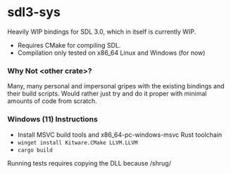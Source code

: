 # sdl3-sys

Heavily WIP bindings for SDL 3.0, which in itself is currently WIP.

- Requires CMake for compiling SDL.
- Compilation only tested on x86\_64 Linux and Windows (for now)

### Why Not \<other crate\>?

Many, many personal and impersonal gripes with the existing bindings and their build scripts.
Would rather just try and do it proper with minimal amounts of code from scratch.

### Windows (11) Instructions

- Install MSVC build tools and x86\_64-pc-windows-msvc Rust toolchain
- `winget install Kitware.CMake LLVM.LLVM`
- `cargo build`

Running tests requires copying the DLL because /shrug/
